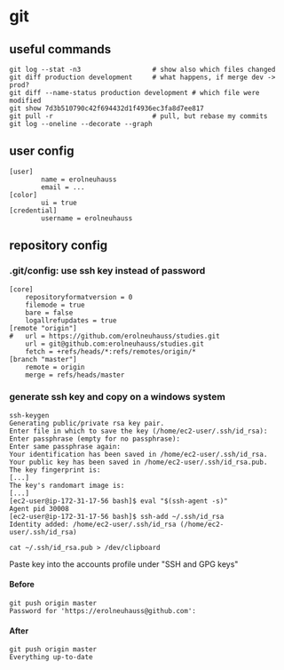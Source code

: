 # git
## useful commands

```
git log --stat -n3                  # show also which files changed
git diff production development     # what happens, if merge dev -> prod?
git diff --name-status production development # which file were modified
git show 7d3b510790c42f694432d1f4936ec3fa8d7ee817
git pull -r                         # pull, but rebase my commits
git log --oneline --decorate --graph
```
## user config
```
[user]
        name = erolneuhauss
        email = ...
[color]
        ui = true
[credential]
        username = erolneuhauss
```

## repository config
### .git/config: use ssh key instead of password
```
[core]
	repositoryformatversion = 0
	filemode = true
	bare = false
	logallrefupdates = true
[remote "origin"]
#	url = https://github.com/erolneuhauss/studies.git
	url = git@github.com:erolneuhauss/studies.git
	fetch = +refs/heads/*:refs/remotes/origin/*
[branch "master"]
	remote = origin
	merge = refs/heads/master
```
### generate ssh key and copy on a windows system
```
ssh-keygen
Generating public/private rsa key pair.
Enter file in which to save the key (/home/ec2-user/.ssh/id_rsa):
Enter passphrase (empty for no passphrase):
Enter same passphrase again:
Your identification has been saved in /home/ec2-user/.ssh/id_rsa.
Your public key has been saved in /home/ec2-user/.ssh/id_rsa.pub.
The key fingerprint is:
[...]
The key's randomart image is:
[...]
[ec2-user@ip-172-31-17-56 bash]$ eval "$(ssh-agent -s)"
Agent pid 30008
[ec2-user@ip-172-31-17-56 bash]$ ssh-add ~/.ssh/id_rsa
Identity added: /home/ec2-user/.ssh/id_rsa (/home/ec2-user/.ssh/id_rsa)

cat ~/.ssh/id_rsa.pub > /dev/clipboard
```
Paste key into the accounts profile under "SSH and GPG keys"
#### Before
```
git push origin master
Password for 'https://erolneuhauss@github.com':
```
#### After
```
git push origin master
Everything up-to-date
```



